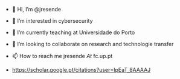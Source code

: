 - 👋 Hi, I’m @jresende
- 👀 I’m interested in cybersecurity
- 🌱 I’m currently teaching at Universidade do Porto
- 🌱 I’m looking to collaborate on research and technologie transfer
- 📫 How to reach me jresende _At_ fc.up.pt

- https://scholar.google.pt/citations?user=IpEaT_8AAAAJ

<!---
jresende/jresende is a ✨ special ✨ repository because its `README.md` (this file) appears on your GitHub profile.
You can click the Preview link to take a look at your changes.
--->
